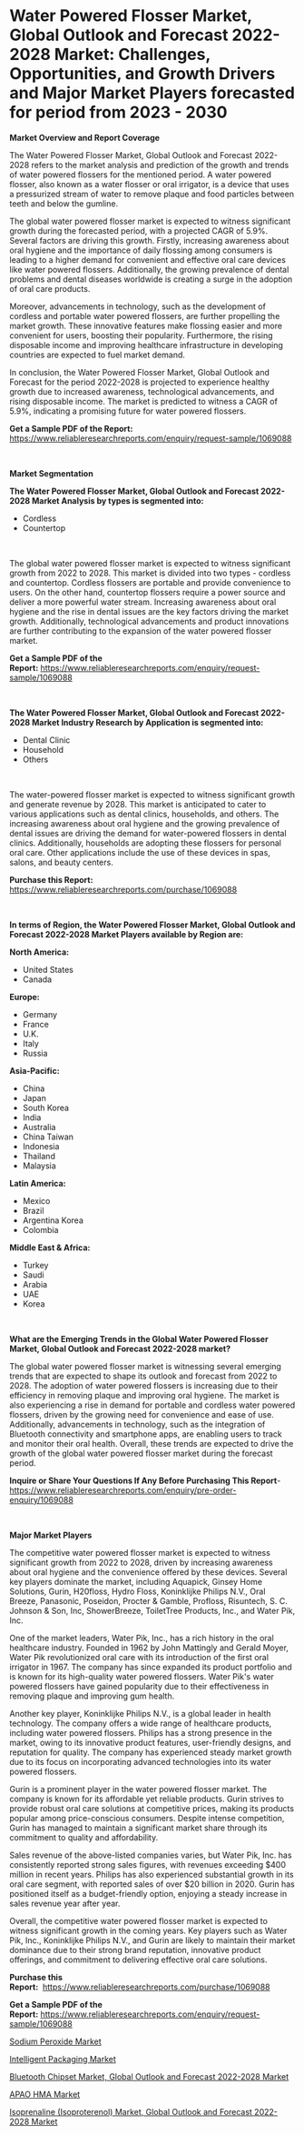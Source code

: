 <p><h1>Water Powered Flosser Market, Global Outlook and Forecast 2022-2028 Market: Challenges, Opportunities, and Growth Drivers and Major Market Players forecasted for period from 2023 - 2030</h1></p><p><strong>Market Overview and Report Coverage</strong></p>
<p><p>The Water Powered Flosser Market, Global Outlook and Forecast 2022-2028 refers to the market analysis and prediction of the growth and trends of water powered flossers for the mentioned period. A water powered flosser, also known as a water flosser or oral irrigator, is a device that uses a pressurized stream of water to remove plaque and food particles between teeth and below the gumline.</p><p>The global water powered flosser market is expected to witness significant growth during the forecasted period, with a projected CAGR of 5.9%. Several factors are driving this growth. Firstly, increasing awareness about oral hygiene and the importance of daily flossing among consumers is leading to a higher demand for convenient and effective oral care devices like water powered flossers. Additionally, the growing prevalence of dental problems and dental diseases worldwide is creating a surge in the adoption of oral care products.</p><p>Moreover, advancements in technology, such as the development of cordless and portable water powered flossers, are further propelling the market growth. These innovative features make flossing easier and more convenient for users, boosting their popularity. Furthermore, the rising disposable income and improving healthcare infrastructure in developing countries are expected to fuel market demand.</p><p>In conclusion, the Water Powered Flosser Market, Global Outlook and Forecast for the period 2022-2028 is projected to experience healthy growth due to increased awareness, technological advancements, and rising disposable income. The market is predicted to witness a CAGR of 5.9%, indicating a promising future for water powered flossers.</p></p>
<p><strong>Get a Sample PDF of the Report:</strong> <a href="https://www.reliableresearchreports.com/enquiry/request-sample/1069088">https://www.reliableresearchreports.com/enquiry/request-sample/1069088</a></p>
<p>&nbsp;</p>
<p><strong>Market Segmentation</strong></p>
<p><strong>The Water Powered Flosser Market, Global Outlook and Forecast 2022-2028 Market Analysis by types is segmented into:</strong></p>
<p><ul><li>Cordless</li><li>Countertop</li></ul></p>
<p>&nbsp;</p>
<p><p>The global water powered flosser market is expected to witness significant growth from 2022 to 2028. This market is divided into two types - cordless and countertop. Cordless flossers are portable and provide convenience to users. On the other hand, countertop flossers require a power source and deliver a more powerful water stream. Increasing awareness about oral hygiene and the rise in dental issues are the key factors driving the market growth. Additionally, technological advancements and product innovations are further contributing to the expansion of the water powered flosser market.</p></p>
<p><strong>Get a Sample PDF of the Report:</strong>&nbsp;<a href="https://www.reliableresearchreports.com/enquiry/request-sample/1069088">https://www.reliableresearchreports.com/enquiry/request-sample/1069088</a></p>
<p>&nbsp;</p>
<p><strong>The Water Powered Flosser Market, Global Outlook and Forecast 2022-2028 Market Industry Research by Application is segmented into:</strong></p>
<p><ul><li>Dental Clinic</li><li>Household</li><li>Others</li></ul></p>
<p>&nbsp;</p>
<p><p>The water-powered flosser market is expected to witness significant growth and generate revenue by 2028. This market is anticipated to cater to various applications such as dental clinics, households, and others. The increasing awareness about oral hygiene and the growing prevalence of dental issues are driving the demand for water-powered flossers in dental clinics. Additionally, households are adopting these flossers for personal oral care. Other applications include the use of these devices in spas, salons, and beauty centers.</p></p>
<p><strong>Purchase this Report:</strong>&nbsp; <a href="https://www.reliableresearchreports.com/purchase/1069088">https://www.reliableresearchreports.com/purchase/1069088</a></p>
<p>&nbsp;</p>
<p><strong>In terms of Region, the Water Powered Flosser Market, Global Outlook and Forecast 2022-2028 Market Players available by Region are:</strong></p>
<p>
    <p> <strong> North America: </strong>
        <ul>
            <li>United States</li>
            <li>Canada</li>
        </ul>
        </p> 
    <p> <strong> Europe: </strong>
        <ul>
            <li>Germany</li>
            <li>France</li>
            <li>U.K.</li>
            <li>Italy</li>
            <li>Russia</li>
        </ul>
        </p> 
    <p> <strong> Asia-Pacific: </strong>
        <ul>
            <li>China</li>
            <li>Japan</li>
            <li>South Korea</li>
            <li>India</li>
            <li>Australia</li>
            <li>China Taiwan</li>
            <li>Indonesia</li>
            <li>Thailand</li>
            <li>Malaysia</li>
        </ul>
        </p> 
    <p> <strong> Latin America: </strong>
        <ul>
            <li>Mexico</li>
            <li>Brazil</li>
            <li>Argentina Korea</li>
            <li>Colombia</li>
        </ul>
        </p> 
    <p> <strong> Middle East & Africa: </strong>
        <ul>
            <li>Turkey</li>
            <li>Saudi</li>
            <li>Arabia</li>
            <li>UAE</li>
            <li>Korea</li>
        </ul>
    </p>
    </p>
<p>&nbsp;</p>
<p><strong>What are the Emerging Trends in the Global Water Powered Flosser Market, Global Outlook and Forecast 2022-2028 market?</strong></p>
<p><p>The global water powered flosser market is witnessing several emerging trends that are expected to shape its outlook and forecast from 2022 to 2028. The adoption of water powered flossers is increasing due to their efficiency in removing plaque and improving oral hygiene. The market is also experiencing a rise in demand for portable and cordless water powered flossers, driven by the growing need for convenience and ease of use. Additionally, advancements in technology, such as the integration of Bluetooth connectivity and smartphone apps, are enabling users to track and monitor their oral health. Overall, these trends are expected to drive the growth of the global water powered flosser market during the forecast period.</p></p>
<p><strong>Inquire or Share Your Questions If Any Before Purchasing This Report</strong>- <a href="https://www.reliableresearchreports.com/enquiry/pre-order-enquiry/1069088">https://www.reliableresearchreports.com/enquiry/pre-order-enquiry/1069088</a></p>
<p>&nbsp;</p>
<p><strong>Major Market Players</strong></p>
<p><p>The competitive water powered flosser market is expected to witness significant growth from 2022 to 2028, driven by increasing awareness about oral hygiene and the convenience offered by these devices. Several key players dominate the market, including Aquapick, Ginsey Home Solutions, Gurin, H20floss, Hydro Floss, Koninklijke Philips N.V., Oral Breeze, Panasonic, Poseidon, Procter & Gamble, Profloss, Risuntech, S. C. Johnson & Son, Inc, ShowerBreeze, ToiletTree Products, Inc., and Water Pik, Inc.</p><p>One of the market leaders, Water Pik, Inc., has a rich history in the oral healthcare industry. Founded in 1962 by John Mattingly and Gerald Moyer, Water Pik revolutionized oral care with its introduction of the first oral irrigator in 1967. The company has since expanded its product portfolio and is known for its high-quality water powered flossers. Water Pik's water powered flossers have gained popularity due to their effectiveness in removing plaque and improving gum health.</p><p>Another key player, Koninklijke Philips N.V., is a global leader in health technology. The company offers a wide range of healthcare products, including water powered flossers. Philips has a strong presence in the market, owing to its innovative product features, user-friendly designs, and reputation for quality. The company has experienced steady market growth due to its focus on incorporating advanced technologies into its water powered flossers.</p><p>Gurin is a prominent player in the water powered flosser market. The company is known for its affordable yet reliable products. Gurin strives to provide robust oral care solutions at competitive prices, making its products popular among price-conscious consumers. Despite intense competition, Gurin has managed to maintain a significant market share through its commitment to quality and affordability.</p><p>Sales revenue of the above-listed companies varies, but Water Pik, Inc. has consistently reported strong sales figures, with revenues exceeding $400 million in recent years. Philips has also experienced substantial growth in its oral care segment, with reported sales of over $20 billion in 2020. Gurin has positioned itself as a budget-friendly option, enjoying a steady increase in sales revenue year after year.</p><p>Overall, the competitive water powered flosser market is expected to witness significant growth in the coming years. Key players such as Water Pik, Inc., Koninklijke Philips N.V., and Gurin are likely to maintain their market dominance due to their strong brand reputation, innovative product offerings, and commitment to delivering effective oral care solutions.</p></p>
<p><strong>Purchase this Report:</strong>&nbsp;&nbsp;<a href="https://www.reliableresearchreports.com/purchase/1069088">https://www.reliableresearchreports.com/purchase/1069088</a></p>
<p></p>
<p><strong>Get a Sample PDF of the Report:</strong>&nbsp;<a href="https://www.reliableresearchreports.com/enquiry/request-sample/1069088">https://www.reliableresearchreports.com/enquiry/request-sample/1069088</a></p>
<p><p><a href="https://medium.com/@aliciahaley1989/sodium-peroxide-market-size-growth-forecast-2023-2030-3bcd2e05957f">Sodium Peroxide Market</a></p><p><a href="https://medium.com/@marlonblick/intelligent-packaging-market-size-growth-forecast-2023-2030-338a05640de6">Intelligent Packaging Market</a></p><p><a href="https://github.com/CliffMedina6/Market-Research-Report-List-1/blob/main/bluetooth-chipset-market-global-outlook-and-forecast-2022-2028-market.md">Bluetooth Chipset Market, Global Outlook and Forecast 2022-2028 Market</a></p><p><a href="https://www.reportprime.com/apao-hma-r785">APAO HMA Market</a></p><p><a href="https://github.com/PeterParrish5/Market-Research-Report-List-1/blob/main/isoprenaline-isoproterenol-market-global-outlook-and-forecast-2022-2028-market.md">Isoprenaline (Isoproterenol) Market, Global Outlook and Forecast 2022-2028 Market</a></p></p>